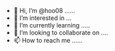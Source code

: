- 👋 Hi, I’m @hoo08 ......
- 👀 I’m interested in ...
- 🌱 I’m currently learning .....
- 💞️ I’m looking to collaborate on ....
- 📫 How to reach me ......

<!---
hoo08/hoo08 is a ✨ special ✨ repository because its `README.md` (this file) appears on your GitHub profile.
You can click the Preview link to take a look at your changes.
--->
